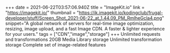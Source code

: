 +++
date = 2021-06-22T03:57:06.940Z
title = "ImageKit.io"
link = "https://imagekit.io/"
thumbnail = "https://ik.imagekit.io/kodingclub/frugal-developer/stuff/Screen_Shot_2021-06-22_at_1.44.09_PM_RmlheGcla4.png"
snippet="A global network of servers for real-time image optimization,  resizing, image upload, and a fast Image CDN. A faster & lighter experience for your users."
tags = ["CDN","image","storage"]
+++
Unlimited requests and transformations
20GB Media Library storage
Unlimited transformation storage
Complete set of image-related features
